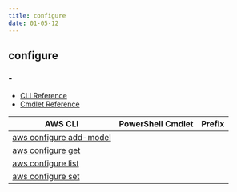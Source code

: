 ```yaml
---
title: configure
date: 01-05-12
---
```


## configure

### -

* [CLI Reference](https://docs.aws.amazon.com/cli/latest/reference/configure/index.html)
* [Cmdlet Reference](https://docs.aws.amazon.com/powershell/latest/reference/items/Shell_Configuration_cmdlets.html)

|AWS CLI|PowerShell Cmdlet|Prefix|
|----|----|:--:|
|[aws configure add-model](https://docs.aws.amazon.com/cli/latest/reference/configure/add-model.html)|||
|[aws configure get](https://docs.aws.amazon.com/cli/latest/reference/configure/get.html)|||
|[aws configure list](https://docs.aws.amazon.com/cli/latest/reference/configure/list.html)|||
|[aws configure set](https://docs.aws.amazon.com/cli/latest/reference/configure/set.html)|||

